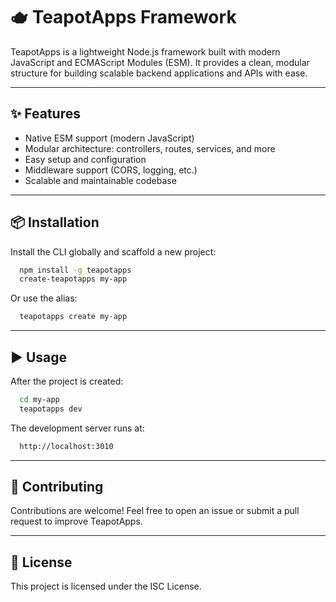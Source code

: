 # 🫖  TeapotApps Framework

TeapotApps is a lightweight Node.js framework built with modern JavaScript 
and ECMAScript Modules (ESM). It provides a clean, modular structure 
for building scalable backend applications and APIs with ease.

---------------------------
✨ Features
---------------------------

- Native ESM support (modern JavaScript)
- Modular architecture: controllers, routes, services, and more
- Easy setup and configuration
- Middleware support (CORS, logging, etc.)
- Scalable and maintainable codebase

---------------------------
📦 Installation
---------------------------

Install the CLI globally and scaffold a new project:
```bash
  npm install -g teapotapps
  create-teapotapps my-app
```
Or use the alias:
```bash
  teapotapps create my-app
```

---------------------------
▶️ Usage
---------------------------

After the project is created:
```bash
  cd my-app
  teapotapps dev
```
The development server runs at:
```bash
  http://localhost:3010
```
---------------------------
🤝 Contributing
---------------------------

Contributions are welcome! 
Feel free to open an issue or submit a pull request to improve TeapotApps.

---------------------------
📄 License
---------------------------

This project is licensed under the ISC License.
